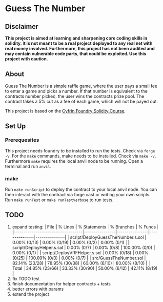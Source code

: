 # Guess The Number

## Disclaimer
<b> This project is aimed at learning and sharpening core coding skills in solidity. It is not meant to be a real project deployed to any real net with real money involved. Furthermore, this project has not been audited and may contain vulnerable code parts, that could be exploited. Use this project with caution. </b>

## About
Guess The Number is a simple raffle game, where the user pays a small fee to enter a game and picks a number. If that number is equivalent to the contracts number picked, the user wins the contracts prize pool. The contract takes a 5% cut as a fee of each game, which will not be payed out.

This project is based on the [Cyfrin Foundry Solidity Course](https://github.com/Cyfrin/foundry-full-course-f23).

## Set Up
### Prerequesites
This project needs foundry to be installed to run the tests. Check via `forge -V`.
For the `make` commands, make needs to be installed. Check via `make -v`.
Furthermore `make` requires the local anvil node to be running. Open a terminal and run `anvil`.

### make
Run `make runScript` to deploy the contract to your local anvil node. You can then interact with the contract via forge cast or writing your own scripts.
Run `make runTest` or `make runTestVerbose` to run tests. 

## TODO
1. expand testing:
    | File                              | % Lines        | % Statements   | % Branches    | % Funcs       |
    |-----------------------------------|----------------|----------------|---------------|---------------|
    | script/DeployGuessTheNumber.s.sol | 0.00% (0/13)   | 0.00% (0/19)   | 0.00% (0/2)   | 0.00% (0/1)   |
    | script/DeployHelper.s.sol         | 0.00% (0/7)    | 0.00% (0/8)    | 100.00% (0/0) | 0.00% (0/1)   |
    | script/DeployVRFHelper.s.sol      | 0.00% (0/18)   | 0.00% (0/25)   | 100.00% (0/0) | 0.00% (0/7)   |
    | src/GuessTheNumber.sol            | 82.14% (23/28) | 78.95% (30/38) | 60.00% (6/10) | 80.00% (8/10) |
    | Total                             | 34.85% (23/66) | 33.33% (30/90) | 50.00% (6/12) | 42.11% (8/19) |
2. fix TODO test
3. finish documentation for helper contracts + tests
4. better errors with params
5. extend the project
